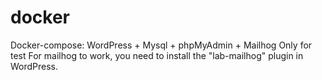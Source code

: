 # docker
Docker-compose: WordPress + Mysql + phpMyAdmin + Mailhog
Only for test
For mailhog to work, you need to install the "lab-mailhog" plugin in WordPress.
